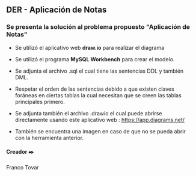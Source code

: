 ## DER - Aplicación de Notas

### Se presenta la solución al problema propuesto "Aplicación de Notas"

- Se utilizó el aplicativo web **draw.io** para realizar el diagrama

- Se utilizó el programa **MySQL Workbench** para crear el modelo.

- Se adjunta el archivo .sql el cual tiene las sentencias DDL y también DML.

- Respetar el orden de las sentencias debido a que existen claves foráneas en ciertas tablas la cual necesitan que se creen las tablas principales primero.

- Se adjunta también el archivo .drawio el cual puede abrirse directamente usando este aplicativo web : https://app.diagrams.net/

- También se encuentra una imagen en caso de que no se pueda abrir con la herramienta anterior.

#### Creador ✒️ 
Franco Tovar

